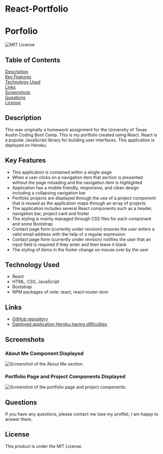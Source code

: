 # React-Portfolio

# Porfolio

![MIT License](https://img.shields.io/badge/license-MIT%20License-blue.svg)

## Table of Contents

[Description](#description) <br/>
[Key Features](#key-features) <br/>
[Technology Used](#technology-used) <br/>
[Links](#links) <br/>
[Screenshots](#screenshots) <br/>
[Questions](#questions) <br/>
[License](#license) <br/>

## Description

This was originally a homework assignment for the University of Texas Austin Coding Boot Camp. This is my portfolio created using React. React is a popular JavaScript library for building user interfaces. This application is deployed on Heroku.

## Key Features

- This application is contained within a single-page
- When a user clicks on a navigation item that section is presented without the page reloading and the navigation item is highlighted
- Application has a mobile friendly, responsive, and clean design including a collapsing navigation bar
- Portfolio projects are displayed through the use of a project component that is reused as the application maps through an array of projects
- The application includes several React components such as a header, navigation bar, project card and footer
- The styling is mainly managed through CSS files for each component and some Bootstrap
- Contact page form (currently under revision) ensures the user enters a valid email address with the help of a regular expression
- Contact page form (currently under revision) notifies the user that an input field is required if they enter and then leave it blank
- The styling of items in the footer change on mouse over by the user

## Technology Used

- React
- HTML, CSS, JavaScript
- Bootstrap
- NPM packages of note: react, react-router-dom

## Links

- [GitHub repository](https://github.com/carissamero/React-Portfolio.git)
- [Deployed application Heroku having difficulties](https://polar-caverns-09459.herokuapp.com/)

## Screenshots

### About Me Component Displayed

![Screenshot of the About Me section.](Unfinished)

### Portfolio Page and Project Components Displayed

![Screenshot of the portfolio page and project components.](Unfinished)

## Questions

If you have any questions, please contact me (see my profile), I am happy to answer them.

## License

This product is under the MIT License.
